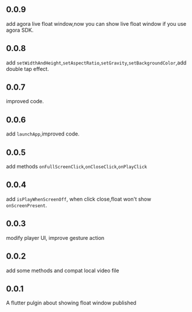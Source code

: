 ## 0.0.9
add agora live float window,now you can show live float window if you use agora SDK. 
## 0.0.8
add `setWidthAndHeight`,`setAspectRatio`,`setGravity`,`setBackgroundColor`,add double tap effect.
## 0.0.7
improved code.
## 0.0.6
add `launchApp`,improved code.
## 0.0.5
add methods `onFullScreenClick`,`onCloseClick`,`onPlayClick`
## 0.0.4 
 add `isPlayWhenScreenOff`,
 when click close,float won't show `onScreenPresent`.
## 0.0.3 
 modify player UI, improve gesture action
## 0.0.2
 
 add some methods and compat local video file

## 0.0.1

 A flutter pulgin about showing float window published



